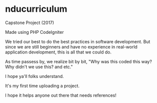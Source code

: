 # nducurriculum
Capstone Project (2017)

Made using PHP CodeIgniter

We tried our best to do the best practices in software development. But since we are still beginners and have no experience in real-world application development, this is all that we could do.

As time passess by, we realize bit by bit, "Why was this coded this way? Why didn't we use this? and etc."

I hope ya'll folks understand.

It's my first time uploading a project.

I hope it helps anyone out there that needs references!

